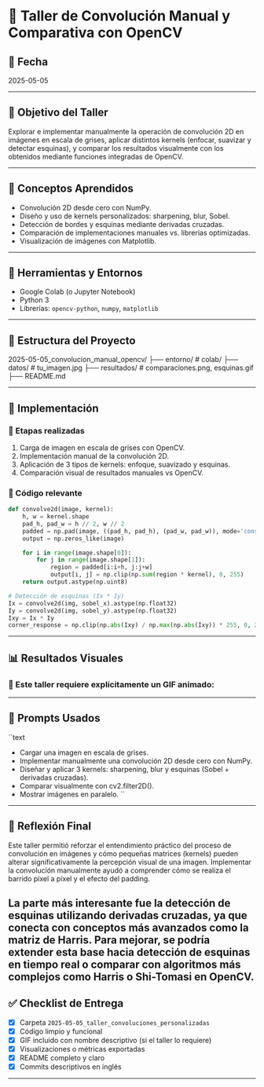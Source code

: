 # 🧪 Taller de Convolución Manual y Comparativa con OpenCV

## 📅 Fecha
2025-05-05

---

## 🎯 Objetivo del Taller

Explorar e implementar manualmente la operación de convolución 2D en imágenes en escala de grises, aplicar distintos kernels (enfocar, suavizar y detectar esquinas), y comparar los resultados visualmente con los obtenidos mediante funciones integradas de OpenCV.

---

## 🧠 Conceptos Aprendidos

- Convolución 2D desde cero con NumPy.
- Diseño y uso de kernels personalizados: sharpening, blur, Sobel.
- Detección de bordes y esquinas mediante derivadas cruzadas.
- Comparación de implementaciones manuales vs. librerías optimizadas.
- Visualización de imágenes con Matplotlib.

---

## 🔧 Herramientas y Entornos

- Google Colab (o Jupyter Notebook)
- Python 3
- Librerías: `opencv-python`, `numpy`, `matplotlib`

---

## 📁 Estructura del Proyecto

2025-05-05_convolucion_manual_opencv/
├── entorno/ # colab/
├── datos/ # tu_imagen.jpg
├── resultados/ # comparaciones.png, esquinas.gif
├── README.md

---

## 🧪 Implementación

### 🔹 Etapas realizadas
1. Carga de imagen en escala de grises con OpenCV.
2. Implementación manual de la convolución 2D.
3. Aplicación de 3 tipos de kernels: enfoque, suavizado y esquinas.
4. Comparación visual de resultados manuales vs OpenCV.

### 🔹 Código relevante

```python
def convolve2d(image, kernel):
    h, w = kernel.shape
    pad_h, pad_w = h // 2, w // 2
    padded = np.pad(image, ((pad_h, pad_h), (pad_w, pad_w)), mode='constant')
    output = np.zeros_like(image)

    for i in range(image.shape[0]):
        for j in range(image.shape[1]):
            region = padded[i:i+h, j:j+w]
            output[i, j] = np.clip(np.sum(region * kernel), 0, 255)
    return output.astype(np.uint8)

# Detección de esquinas (Ix * Iy)
Ix = convolve2d(img, sobel_x).astype(np.float32)
Iy = convolve2d(img, sobel_y).astype(np.float32)
Ixy = Ix * Iy
corner_response = np.clip(np.abs(Ixy) / np.max(np.abs(Ixy)) * 255, 0, 255).astype(np.uint8)

```

---

## 📊 Resultados Visuales

### 📌 Este taller **requiere explícitamente un GIF animado**:


---

## 🧩 Prompts Usados

``text
- Cargar una imagen en escala de grises.
- Implementar manualmente una convolución 2D desde cero con NumPy.
- Diseñar y aplicar 3 kernels: sharpening, blur y esquinas (Sobel + derivadas cruzadas).
- Comparar visualmente con cv2.filter2D().
- Mostrar imágenes en paralelo.
``

---

## 💬 Reflexión Final

Este taller permitió reforzar el entendimiento práctico del proceso de convolución en imágenes y cómo pequeñas matrices (kernels) pueden alterar significativamente la percepción visual de una imagen. Implementar la convolución manualmente ayudó a comprender cómo se realiza el barrido píxel a píxel y el efecto del padding.

La parte más interesante fue la detección de esquinas utilizando derivadas cruzadas, ya que conecta con conceptos más avanzados como la matriz de Harris. Para mejorar, se podría extender esta base hacia detección de esquinas en tiempo real o comparar con algoritmos más complejos como Harris o Shi-Tomasi en OpenCV.
---

## ✅ Checklist de Entrega

- [x] Carpeta `2025-05-05_taller_convoluciones_personalizadas`
- [x] Código limpio y funcional
- [x] GIF incluido con nombre descriptivo (si el taller lo requiere)
- [x] Visualizaciones o métricas exportadas
- [x] README completo y claro
- [x] Commits descriptivos en inglés

---
